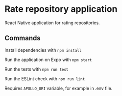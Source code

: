 # Rate repository application
React Native application for rating repositories. 

## Commands
Install dependencies with `npm install`

Run the application on Expo with `npm start`

Run the tests with `npm run test`

Run the ESLint check with `npm run lint`

Requires `APOLLO_URI` variable, for example in .env file.
